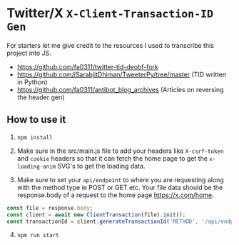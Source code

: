 # Twitter/X `X-Client-Transaction-ID Gen`
For starters let me give credit to the resources I used to transcribe this project into JS.
- https://github.com/fa0311/twitter-tid-deobf-fork
- https://github.com/iSarabjitDhiman/TweeterPy/tree/master (TID written in Python)
- https://github.com/fa0311/antibot_blog_archives (Articles on reversing the header gen)

## How to use it
1. `npm install`
2. Make sure in the src/main.js file to add your headers like `X-csrf-token` and `cookie` headers so that it can fetch the home page to get the `x-loading-anim` SVG's to get the loading data.

3. Make sure to set your `api/endpoint` to where you are requesting along with the method type ie POST or GET etc. Your file data should be the response.body of a request to the home page https://x.com/home.
```javascript
const file = response.body;
const client = await new ClientTransaction(file).init();
const transactionId = client.generateTransactionId('METHOD', '/api/endpoint');
```

4. `npm run start`
